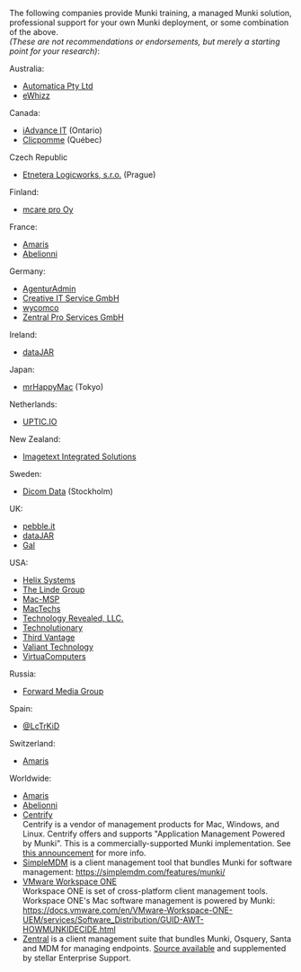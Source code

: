 The following companies provide Munki training, a managed Munki solution, professional support for your own Munki deployment, or some combination of the above.  
_(These are not recommendations or endorsements, but merely a starting point for your research)_:

Australia:
* [Automatica Pty Ltd](http://automatica.com.au)
* [eWhizz](http://eWhizz.net)

Canada:
* [iAdvance IT](http://iAdvanceIT.ca) (Ontario)
* [Clicpomme](http://www.Clicpomme.com) (Québec)

Czech Republic

* [Etnetera Logicworks, s.r.o.](https://logicworks.cz) (Prague)

Finland:
* [mcare pro Oy](https://www.mcare.pro)

France:
* [Amaris](http://www.amaris.com)
* [Abelionni](https://www.abelionni.com)

Germany:
* [AgenturAdmin](https://www.agenturadmin.de)
* [Creative IT Service GmbH](http://www.creative-it-service.de)
* [wycomco](http://www.wycomco.de)
* [Zentral Pro Services GmbH](https://zentral.pro)


Ireland:
* [dataJAR](https://www.datajar.co.uk)

Japan:
* [mrHappyMac](http://mrhappymac.solutions) (Tokyo)

Netherlands: 
* [UPTIC.IO](https://www.uptic.io)

New Zealand:
* [Imagetext Integrated Solutions](http://www.imagetext.co.nz)

Sweden:
* [Dicom Data](http://www.dicom.se) (Stockholm)

UK:
* [pebble.it](http://pebbleit.com)
* [dataJAR](https://www.datajar.co.uk)
* [Gal](https://www.gal.uk)

USA:
* [Helix Systems](http://helixsystemsinc.com/)
* [The Linde Group](http://www.lindegroup.com)
* [Mac-MSP](http://mac-msp.com/gruntwork)
* [MacTechs](http://www.mactechs.com/)
* [Technology Revealed, LLC.](http://www.technologyrevealed.com)
* [Technolutionary](http://www.technolutionary.com)
* [Third Vantage](http://thirdvantage.com)
* [Valiant Technology](http://valiant-ny.com)
* [VirtuaComputers](http://virtuacomputers.com)

Russia:
* [Forward Media Group](http://www.forwardmg.ru)

Spain:

* [@LcTrKiD](mailto:info@macadmin.ninja)

Switzerland:
* [Amaris](http://www.amaris.com)

Worldwide:
* [Amaris](http://www.amaris.com)
* [Abelionni](https://www.abelionni.com)
* [Centrify](https://www.centrify.com)  
    Centrify is a vendor of management products for Mac, Windows, and Linux. Centrify offers and supports "Application Management Powered by Munki". This is a commercially-supported Munki implementation. See [this announcement](https://community.centrify.com/s/question/0D51E00004pIZjDSAW/centrify-delivers-turnkey-solution-for-mac-application-management-with-munki) for more info.
* [SimpleMDM](https://simplemdm.com) is a client management tool that bundles Munki for software management: https://simplemdm.com/features/munki/
* [VMware Workspace ONE](https://www.air-watch.com)  
    Workspace ONE is set of cross-platform client management tools. Workspace ONE's Mac software management is powered by Munki: https://docs.vmware.com/en/VMware-Workspace-ONE-UEM/services/Software_Distribution/GUID-AWT-HOWMUNKIDECIDE.html
* [Zentral](https://zentral.io) is a client management suite that bundles Munki, Osquery, Santa and MDM for managing endpoints. [Source available](https://github.com/zentralopensource/zentral) and supplemented by stellar Enterprise Support.